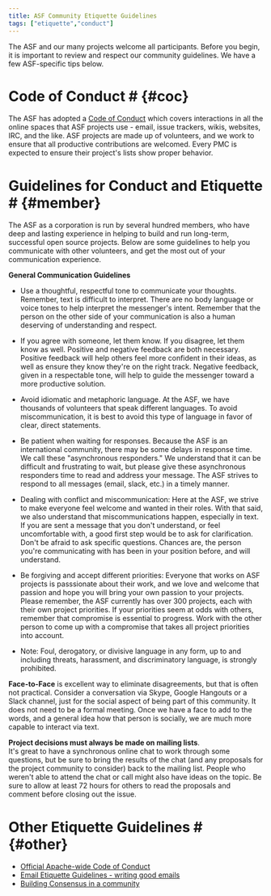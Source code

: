 ```yaml
---
title: ASF Community Etiquette Guidelines
tags: ["etiquette","conduct"]
---
```


The ASF and our many projects welcome all 
participants.  Before you begin, it is important to review and respect our community guidelines. We have a few 
ASF-specific tips below.

# Code of Conduct # {#coc}

The ASF has adopted a [Code of Conduct][1] which covers interactions in 
all the online spaces that ASF projects use - email, issue trackers, wikis, 
websites, IRC, and the like.  ASF projects are made up of volunteers, and 
we work to ensure that all productive contributions are welcomed.  Every PMC is expected to ensure their project's lists show 
proper behavior.


# Guidelines for Conduct and Etiquette # {#member}

The ASF as a corporation is run by several hundred members, who have deep and lasting experience 
in helping to build and run long-term, successful open source projects.  Below are some guidelines to help you communicate with other volunteers, and get the most out of your communication experience.   


**General Communication Guidelines**

  * Use a thoughtful, respectful tone to communicate your thoughts. Remember, text is difficult to interpret.  There are no body language or voice tones to help interpret the messenger's intent. Remember that the person on the other side of your communication is also a human deserving of understanding and 
respect.  
  
  *  If you agree with someone, let them know. If you disagree, let them know as well.  Positive and negative feedback are both necessary.  Positive 
feedback will help others feel more confident in their ideas, as well as ensure they know they're on the right track.  Negative feedback, given in a 
respectable tone, will help to guide the messenger toward a more productive solution.  

  * Avoid idiomatic and metaphoric language. At the ASF, we have thousands of volunteers that speak different languages.  To avoid miscommunication, it 
is best to avoid this type of language in favor of clear, direct statements.  

  * Be patient when waiting for responses.  Because the ASF is an international community, there may be some delays in response time.  We call these 
"asynchronous responders."  We understand that it can be difficult and frustrating to wait, but please give these asynchronous responders time to read 
and address your message.  The ASF strives to respond to all messages (email, slack, etc.) in a timely manner.  

  * Dealing with conflict and miscommunication:  Here at the ASF, we strive to make everyone feel welcome and wanted in their roles.  With that said, we 
also understand that miscommunications happen, especially in text.  If you are sent a message that you don't understand, or feel uncomfortable with, a 
good first step would be to ask for clarification. Don't be afraid to ask specific questions.  Chances are, the person you're communicating with has been
in your position before, and will understand.  

  * Be forgiving and accept different priorities:  Everyone that works on ASF projects is passsionate about their work, and we love and welcome that 
passion and hope you will bring your own passion to your projects. Please remember, the ASF currently has over 300 projects, each with their own project 
priorities. If your priorities seem at odds with others, remember that compromise is essential to progress.  Work with the other person to come up with a
compromise that takes all project priorities into account.  

  * Note:  Foul, derogatory, or divisive language in any form, up to and including threats, harassment, and discriminatory language, is strongly 
prohibited.   


**Face-to-Face** is excellent way to eliminate disagreements, but that is often
not practical. Consider a conversation via Skype, Google Hangouts or a Slack channel, just for the social aspect
of being part of this community. It does not need to be a formal meeting.  Once we have a face to add to the words, and a general
idea how that person is socially, we are much more capable to interact via text.

**Project decisions must always be made on mailing lists**.  
It's great to have a synchronous online chat to work through some questions, but 
be sure to bring the results of the chat (and any proposals for the 
project community to consider)  back to the mailing list.  People who 
weren't able to attend the chat or call might also have ideas on the topic.
Be sure to allow at least 72 hours for others to read the proposals and 
comment before closing out the issue.

# Other Etiquette Guidelines # {#other}

 - [Official Apache-wide Code of Conduct][1]
 - [Email Etiquette Guidelines - writing good emails](https://www.apache.org/dev/contrib-email-tips)
 - [Building Consensus in a community](/committers/consensusBuilding.html)

  [1]: https://www.apache.org/foundation/policies/conduct.html
